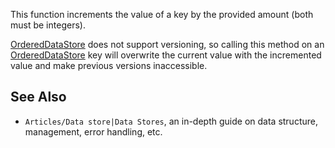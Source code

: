 This function increments the value of a key by the provided amount (both must be integers).

[OrderedDataStore](https://developer.roblox.com/en-us/api-reference/class/OrderedDataStore) does not support versioning, so calling this method on an [OrderedDataStore](https://developer.roblox.com/en-us/api-reference/class/OrderedDataStore) key will overwrite the current value with the incremented value and make previous versions inaccessible.

See Also
--------

*   `Articles/Data store|Data Stores`, an in-depth guide on data structure, management, error handling, etc.